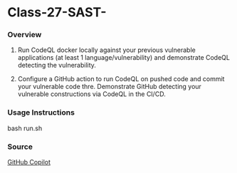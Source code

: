 # Class-27-SAST-

### Overview 
1. Run CodeQL docker locally against your previous vulnerable applications (at least 1 language/vulnerability) and demonstrate CodeQL detecting the vulnerability.

2. Configure a GitHub action to run CodeQL on pushed code and commit your vulnerable code thre. Demonstrate GitHub detecting your vulnerable constructions via CodeQL in the CI/CD.

### Usage Instructions
bash run.sh


### Source
[GitHub Copilot](https://github.com/features/copilot)